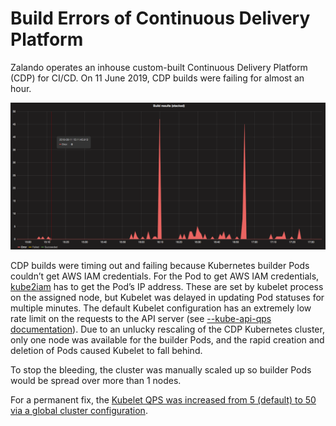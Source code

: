 # Build Errors of Continuous Delivery Platform

Zalando operates an inhouse custom-built Continuous Delivery Platform (CDP) for CI/CD. On 11 June 2019, CDP builds were failing for almost an hour.

![CDP Build Errors](images/jun-2019-kubelet-qps/build-errors.png)

CDP builds were timing out and failing because Kubernetes builder Pods couldn’t get AWS IAM credentials.
For the Pod to get AWS IAM credentials, [kube2iam](https://github.com/jtblin/kube2iam) has to get the Pod’s IP address. These are set by kubelet process on the assigned node, but Kubelet was delayed in updating Pod statuses for multiple minutes.
The default Kubelet configuration has an extremely low rate limit on the requests to the API server (see [--kube-api-qps documentation](https://kubernetes.io/docs/reference/command-line-tools-reference/kubelet/)).
Due to an unlucky rescaling of the CDP Kubernetes cluster,
only one node was available for the builder Pods, and the rapid creation and deletion of Pods caused Kubelet to fall behind.

To stop the bleeding, the cluster was manually scaled up so builder Pods would be spread over more than 1 nodes.

For a permanent fix, the [Kubelet QPS was increased from 5 (default) to 50 via a global cluster configuration](https://github.com/zalando-incubator/kubernetes-on-aws/pull/2247).
